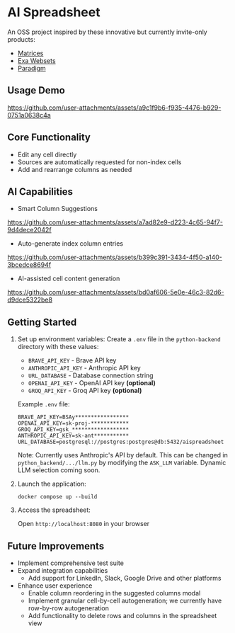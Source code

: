# AI Spreadsheet

An OSS project inspired by these innovative but currently invite-only products:
- [Matrices](https://matrices.app/)
- [Exa Websets](https://exa.ai/websets)
- [Paradigm](https://www.paradigmai.com/)

## Usage Demo

https://github.com/user-attachments/assets/a9c1f9b6-f935-4476-b929-0751a0638c4a

## Core Functionality
- Edit any cell directly
- Sources are automatically requested for non-index cells
- Add and rearrange columns as needed

## AI Capabilities 
- Smart Column Suggestions

https://github.com/user-attachments/assets/a7ad82e9-d223-4c65-94f7-9d4dece2042f

- Auto-generate index column entries

https://github.com/user-attachments/assets/b399c391-3434-4f50-a140-3bcedce8694f

- AI-assisted cell content generation

https://github.com/user-attachments/assets/bd0af606-5e0e-46c3-82d6-d9dce5322be8

## Getting Started

1. Set up environment variables:
   Create a `.env` file in the `python-backend` directory with these values:

   - `BRAVE_API_KEY` - Brave API key
   - `ANTHROPIC_API_KEY` - Anthropic API key
   - `URL_DATABASE` - Database connection string
   - `OPENAI_API_KEY` - OpenAI API key **(optional)**
   - `GROQ_API_KEY` - Groq API key **(optional)**

   Example `.env` file:
   ```
   BRAVE_API_KEY=BSAy*****************
   OPENAI_API_KEY=sk-proj-************
   GROQ_API_KEY=gsk_******************
   ANTHROPIC_API_KEY=sk-ant***********
   URL_DATABASE=postgresql://postgres:postgres@db:5432/aispreadsheet
   ```

   Note: Currently uses Anthropic's API by default. This can be changed in `python_backend/.../llm.py` 
   by modifying the `ASK_LLM` variable. Dynamic LLM selection coming soon.

2. Launch the application:
   ```
   docker compose up --build
   ```

3. Access the spreadsheet:

   Open `http://localhost:8080` in your browser

## Future Improvements
- Implement comprehensive test suite
- Expand integration capabilities
  - Add support for LinkedIn, Slack, Google Drive and other platforms
- Enhance user experience
  - Enable column reordering in the suggested columns modal
  - Implement granular cell-by-cell autogeneration; we currently have row-by-row autogeneration
  - Add functionality to delete rows and columns in the spreadsheet view
